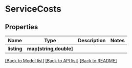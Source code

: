 # ServiceCosts

## Properties
Name | Type | Description | Notes
------------ | ------------- | ------------- | -------------
**listing** | **map[string,double]** |  | 

[[Back to Model list]](../README.md#documentation-for-models) [[Back to API list]](../README.md#documentation-for-api-endpoints) [[Back to README]](../README.md)


